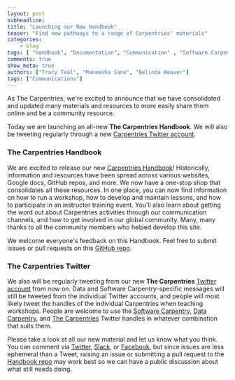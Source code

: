 ```yaml
---
layout: post
subheadline:
title: "Launching our New Handbook"
teaser: "Find new pathways to a range of Carpentries' materials"
categories:
    - blog
tags: [ "Handbook", "Documentation", "Communication" , "Software Carpentry"]
comments: true
show_meta: true
authors: ["Tracy Teal", "Maneesha Sane", "Belinda Weaver"]
tags: ["Communications"]
---
```


As The Carpentries, we're excited to announce that we have consolidated and updated many
materials and resources to more easily share them online and be a community resource.

Today we are launching an all-new **The Carpentries Handbook**. We will also be tweeting regularly through a
new [Carpentries Twitter account](https://twitter.com/thecarpentries).

### The Carpentries Handbook

We are excited to release our new [Carpentries Handbook](http://docs.carpentries.org/)! Historically, information and resources
have been spread across various websites, Google docs, GitHub repos, and more. We now have a one-stop shop
that consolidates all these resources. In one place, you can now find information on how to run a workshop,
how to develop and maintain lessons, and how to participate in an instructor training event.
You'll also learn about getting the word out about Carpentries activities through our communication channels,
and how to get involved in our global community. Many, many thanks to all the community members who helped develop this site.

We welcome everyone's feedback on this Handbook. Feel free to submit issues or pull
requests on this [GitHub repo](https://github.com/carpentries/handbook/).

### The Carpentries Twitter

We also will be regularly tweeting from our new **The Carpentries** [Twitter account](https://twitter.com/thecarpentries) from now on.
Data and Software Carpentry-specific messages will still be tweeted from the individual Twitter accounts, and people will most likely tweet the handles of the
individual Carpentries when teaching workshops. People are welcome to use the [Software Carpentry](https://twitter.com/swcarpentry),
[Data Carpentry](https://twitter.com/datacarpentry), and [The Carpentries](https://twitter.com/thecarpentries) Twitter handles
in whatever combination that suits them.

Please take a look at all our new material and let us know what you think. You can comment
via [Twitter](https://twitter.com/thecarpentries),
[Slack](https://swc-slack-invite.herokuapp.com), or [Facebook](https://www.facebook.com/carpentries), but since
issues are less ephemeral than a Tweet, raising an issue or submitting a pull request
to the [Handbook repo](https://github.com/carpentries/handbook) may work best
so we can have a public discussion about what still needs doing.
